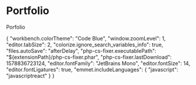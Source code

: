 # Portfolio
Porfolio

{
    "workbench.colorTheme": "Code Blue",
    "window.zoomLevel": 1,
    "editor.tabSize": 2,
    "colorize.ignore_search_variables_info": true,
    "files.autoSave": "afterDelay",
    "php-cs-fixer.executablePath": "${extensionPath}/php-cs-fixer.phar",
    "php-cs-fixer.lastDownload": 1578836723124,
    "editor.fontFamily": "JetBrains Mono",
    "editor.fontSize": 14,
    "editor.fontLigatures": true,
    "emmet.includeLanguages": {
        "javascript": "javascriptreact"
     }
} 
